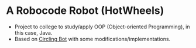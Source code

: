 # A Robocode Robot (HotWheels)
- Project to college to study/apply OOP (Object-oriented Programming), in this case, Java.
- Based on [Circling Bot](https://robowiki.net/wiki/CirclingBot) with some modifications/implementations.
